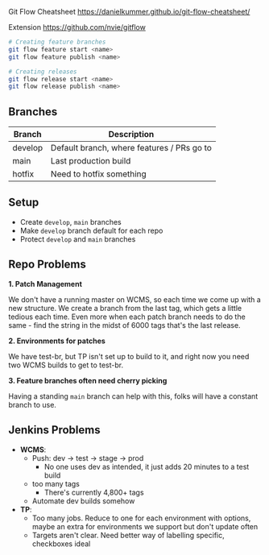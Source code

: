 

Git Flow Cheatsheet
https://danielkummer.github.io/git-flow-cheatsheet/

Extension
https://github.com/nvie/gitflow

```bash
# Creating feature branches
git flow feature start <name>
git flow feature publish <name>

# Creating releases
git flow release start <name>
git flow release publish <name>

```

## Branches

| Branch | Description |
| --- | --- |
| develop | Default branch, where features / PRs go to |
| main | Last production build |
| hotfix | Need to hotfix something |

## Setup

- Create `develop`, `main` branches
- Make `develop` branch default for each repo
- Protect `develop` and `main` branches

## Repo Problems

**1. Patch Management**

We don't have a running master on WCMS, so each time we come up with a new structure. We create a branch from the last tag, which gets a little tedious each time. Even more when each patch branch needs to do the same - find the string in the midst of 6000 tags that's the last release.

**2. Environments for patches**

We have test-br, but TP isn't set up to build to it, and right now you need two WCMS builds to get to test-br.

**3. Feature branches often need cherry picking**

Having a standing `main` branch can help with this, folks will have a constant branch to use.

## Jenkins Problems

- **WCMS**:
  - Push: dev -> test -> stage -> prod
    - No one uses dev as intended, it just adds 20 minutes to a test build
  - too many tags
    - There's currently 4,800+ tags
  - Automate dev builds somehow
- **TP**:
  - Too many jobs. Reduce to one for each environment with options, maybe an extra for environments we support but don't update often
  - Targets aren't clear. Need better way of labelling specific, checkboxes ideal
